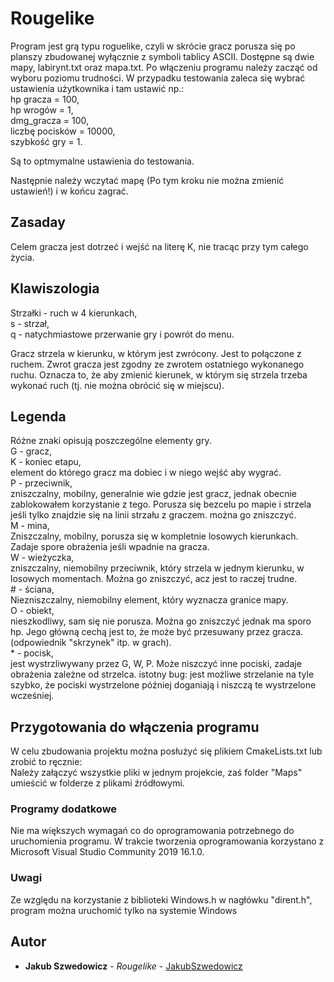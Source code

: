 # Rougelike

Program jest grą typu roguelike, czyli w skrócie gracz porusza się po planszy zbudowanej wyłącznie z symboli tablicy ASCII.
Dostępne są dwie mapy, labirynt.txt oraz mapa.txt. 
Po włączeniu programu należy zacząć od wyboru poziomu trudności. W przypadku testowania zaleca się wybrać ustawienia użytkownika
i tam ustawić np.:  
hp gracza = 100,  
hp wrogów = 1,  
dmg_gracza = 100,  
liczbę pocisków = 10000,  
szybkość gry = 1.  

Są to optmymalne ustawienia do testowania.

Następnie należy wczytać mapę (Po tym kroku nie można zmienić ustawień!) i w końcu zagrać.

## Zasaday

Celem gracza jest dotrzeć i wejść na literę K, nie tracąc przy tym całego życia.

## Klawiszologia

Strzałki - ruch w 4 kierunkach,  
s - strzał,  
q - natychmiastowe przerwanie gry i powrót do menu.  

Gracz strzela w kierunku, w którym jest zwrócony. Jest to połączone z ruchem.
Zwrot gracza jest zgodny ze zwrotem ostatniego wykonanego ruchu. Oznacza to, że aby zmienić kierunek, w którym się strzela
trzeba wykonać ruch (tj. nie można obrócić się w miejscu).

## Legenda

Różne znaki opisują poszczególne elementy gry.  
G - gracz,  
K - koniec etapu,   
	element do którego gracz ma dobiec i w niego wejść aby wygrać.  
P - przeciwnik,  
	zniszczalny, mobilny, generalnie wie gdzie jest gracz, jednak obecnie zablokowałem korzystanie z tego. Porusza się bezcelu po mapie i strzela
	jeśli tylko znajdzie się na linii strzału z graczem. można go zniszczyć.  
M - mina,  
	Zniszczalny, mobilny, porusza się w kompletnie losowych kierunkach. Zadaje spore obrażenia jeśli wpadnie na gracza.  
W - wieżyczka,  
	zniszczalny, niemobilny przeciwnik, który strzela w jednym kierunku, w losowych momentach. Można go zniszczyć, 
	acz jest to raczej trudne.  
\# - ściana,  
	Niezniszczalny, niemobilny element, który wyznacza granice mapy.  
O - obiekt,  
	nieszkodliwy, sam się nie porusza. Można go zniszczyć jednak ma sporo hp. 
	Jego główną cechą jest to, że może być przesuwany przez gracza. (odpowiednik "skrzynek" itp. w grach).  
\* - pocisk,  
	jest wystrzliwywany przez G, W, P. Może niszczyć inne pociski, zadaje obrażenia zależne od strzelca. 
	istotny bug: jest możliwe strzelanie na tyle szybko, że pociski wystrzelone później doganiają i niszczą te wystrzelone wcześniej.

## Przygotowania do włączenia programu

W celu zbudowania projektu można posłużyć się plikiem CmakeLists.txt lub zrobić to ręcznie:  
Należy załączyć wszystkie pliki w jednym projekcie, zaś folder "Maps" umieścić w folderze z plikami źródłowymi.

### Programy dodatkowe

Nie ma większych wymagań co do oprogramowania potrzebnego do uruchomienia programu. 
W trakcie tworzenia oprogramowania korzystano z Microsoft Visual Studio Community 2019 16.1.0.

### Uwagi

Ze względu na korzystanie z biblioteki Windows.h w nagłówku "dirent.h", program można uruchomić tylko na systemie Windows

## Autor

* **Jakub Szwedowicz** - *Rougelike* - [JakubSzwedowicz](https://github.com/JakubSzwedowicz)
